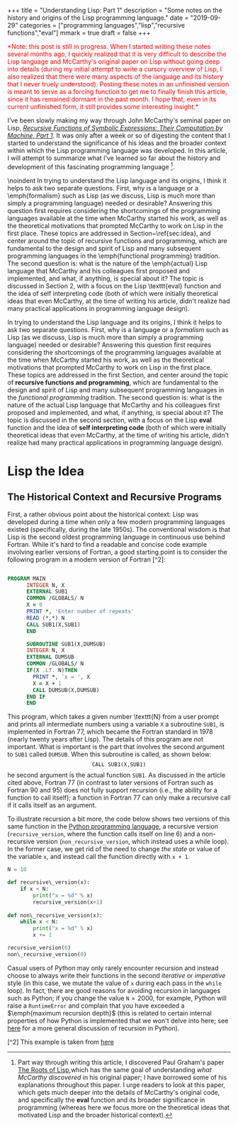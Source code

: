 +++
title = "Understanding Lisp: Part 1"
description = "Some notes on the history and origins of the Lisp programming language."
date = "2019-09-29"
categories = ["programming languages","lisp","recursive functions","eval"]
mmark = true
draft = false
+++

<span style="color:red">
*Note: this post is still in progress. When I started writing these notes
several months ago, I quickly realized that it is very difficult to
describe the Lisp language and McCarthy's original paper on Lisp
without going deep into details (during my initial attempt to write a cursory
overview of Lisp, I also realized that there were many
aspects of the language and its history that I never truely
understood). Posting these notes in an unfinished version is meant to
serve as a forcing function to get me to finally finish this article,
since it has remained dormant in the past month.  I hope
that, even in its current unfinished form, it still provides some
interesting insight.*
</span>


I've been slowly making my way  through John McCarthy's seminal paper
on Lisp,  [*Recursive Functions of Symbolic Expressions: Their
Computation by Machine, Part 1*](http://www-formal.stanford.edu/jmc/recursive.pdf). It
was only after a week or so of digesting the content that I started to
understand the significance of his ideas and the broader context within which the Lisp programming language was developed. In this article, I will attempt to summarize what I've learned so far about the history and development of this fascinating programming language [^1].

\noindent In trying to understand the Lisp language and its origins, I
think it helps to ask two separate questions. First, why is a language
or a \emph{formalism} such as Lisp (as we discuss, Lisp is much more
than simply a programming language) needed or desirable? Answering
this question first requires considering the  shortcomings of the
programming languages available at the time when McCarthy started his
work, as well as the theoretical motivations that prompted McCarthy to
work on Lisp in the first place.  These topics are addressed in
Section~\ref{sec:idea}, and center around the topic of recursive
functions and programming, which are fundamental to the design and
spirit of Lisp and many subsequent programming languages in the
\emph{functional programming} tradition. The second question is: what
is the nature of the \emph{actual} Lisp language that McCarthy and his
colleagues first proposed and implemented, and what, if anything, is
special about it?  The topic is discussed in Section 2, with a focus
on the Lisp \texttt{eval} function and the idea of self interpreting
code (both of which were initially theoretical ideas that even
McCarthy, at the time of writing his article, didn't realize had many
practical applications in programming language design).

In trying to understand the Lisp language and its origins, I think it
helps to ask two separate questions. First, why is a language or a
*formalism* such as Lisp (as we discuss, Lisp is much more than
simply a programming language) needed or desirable? Answering this
question first requires considering the  shortcomings of the
programming languages available at the time when McCarthy started his
work, as well as the theoretical motivations that prompted McCarthy to
work on Lisp in the first place.  These topics are addressed in the
first Section, and center around the topic of **recursive functions
and programming**, which are fundamental to the design and spirit of
Lisp and many subsequent programming languages in the *functional
programming* tradition. The second question is: what is the nature of
the actual Lisp language that McCarthy and his colleagues first
proposed and implemented, and what, if anything, is special about it?
The topic is discussed in the second section, with a focus on the Lisp **eval** function and the idea of **self interpreting code** (both of which were initially theoretical ideas that even McCarthy, at the time of writing his article, didn't realize had many practical applications in programming language design).

# Lisp the Idea

## The Historical Context and Recursive Programs

First, a rather obvious point about the historical context: Lisp was
developed during a time when only a few modern programming languages
existed (specifically, during the late 1950s). The conventional wisdom
is that Lisp is the second oldest programming language in continuous
use behind Fortran. While it's hard to find a readable and concise
code example involving earlier versions of Fortran,  a good starting
point is to consider the following program in a modern version of
Fortran [^2]:
```fortran

PROGRAM MAIN
      INTEGER N, X
      EXTERNAL SUB1
      COMMON /GLOBALS/ N
      X = 0
      PRINT *, 'Enter number of repeats'
      READ (*,*) N
      CALL SUB1(X,SUB1)
      END

      SUBROUTINE SUB1(X,DUMSUB)
      INTEGER N, X
      EXTERNAL DUMSUB
      COMMON /GLOBALS/ N
      IF(X .LT. N)THEN
        PRINT *, 'x = ', X
        X = X + 1
        CALL DUMSUB(X,DUMSUB)
      END IF
      END
```

This program, which takes a given number \texttt{N} from a user prompt
and prints all intermediate numbers using a variable $\texttt{X}$ a
subroutine $\texttt{SUB1}$, is implemented in Fortran 77, which became
the Fortran standard in 1978 (nearly twenty years after Lisp). The
details of this program are not important. What is important is the
part that involves the second argument to $\texttt{SUB1}$ called
$\texttt{DUMSUB}$. When this subroutine is called,  as shown below:
$$
\texttt{CALL SUB1(X,SUB1)}
$$
he second argument is the actual function $\texttt{SUB1}$. As discussed in the article cited above, Fortran 77 (in contrast to later versions of Fortran such as Fortran 90 and 95) does not fully support recursion (i.e., the ability for a function to call itself); a function in Fortran 77 can only make a recursive call if it calls itself as an argument. 


To illustrate recursion a bit more, the code below shows two versions
of this same function in the
[Python programming language](https://www.python.org/), a recursive
version ($\texttt{recursive\_version}$, where the function calls
itself on line 6) and a non-recursive version
($\texttt{non\_recursive\_version}$, which instead uses a while
loop). In the former case, we get rid of the need to change *the
state* or value of the variable $\texttt{x}$, and instead call the
function directly with $\texttt{x + 1}$.
```python
N = 10

def recursive\_version(x):
	if x < N: 
	    print("x = %d" % x)
	    recursive_version(x+1)
	
def non\_recursive_version(x):
    while x < N:
        print("x = %d" % x)
        x += 1

recursive_version(0)
non\_recursive_version(0)
```
Casual users of Python may only rarely encounter recursion and instead
choose to always write their functions in the second *iterative* or
*imperative* style (in this case, we mutate the value of $\texttt{x}$
during each pass in the $\texttt{while}$ loop). In fact, there are
good reasons for avoiding recursion in languages such as Python; if
you change the value $\texttt{N}=2000$, for example, Python will raise
a $\texttt{RuntimeError}$ and complain that you have exceeded a
$\emph{maximum recursion depth}$ (this is related to certain internal
properties of how Python is implemented that we won't delve into here;
see [here](https://realpython.com/python-thinking-recursively/) for a
more general discussion of recursion in Python).





[^1]: Part way through writing this article, I discovered Paul Graham's paper [The Roots of Lisp](http://languagelog.ldc.upenn.edu/myl/llog/jmc.pdf),which has the same goal of understanding *what McCarthy discovered* in his original paper; I have borrowed some of his explanations throughout this paper. I urge readers to look at this paper, which gets much deeper into the details of McCarthy's original code, and specifically the **eval** function and its broader significance in programming (whereas here we focus more on the theoretical ideas that motivated Lisp and the broader historical context).

[^2] This example is taken from [here](https://sites.esm.psu.edu/~ajm138/fortranexamples.html)





